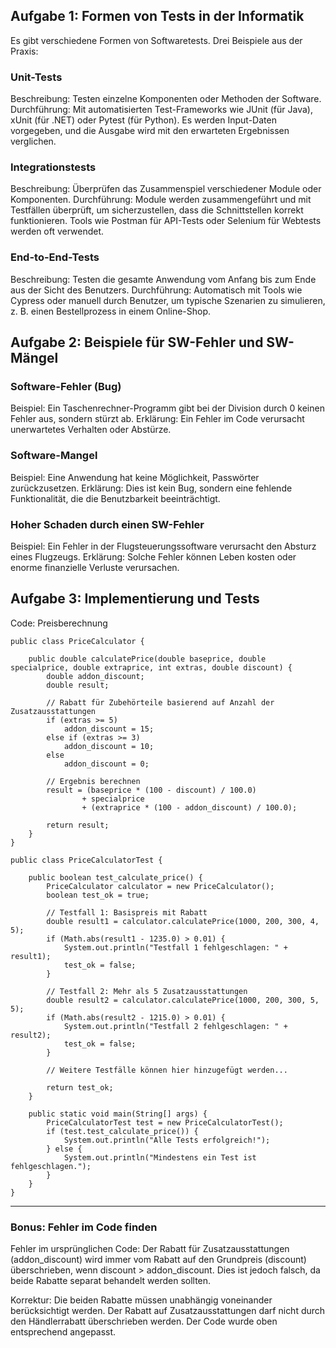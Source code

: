 ## Aufgabe 1: Formen von Tests in der Informatik

Es gibt verschiedene Formen von Softwaretests. Drei Beispiele aus der Praxis:

### Unit-Tests

Beschreibung: Testen einzelne Komponenten oder Methoden der Software.
Durchführung: Mit automatisierten Test-Frameworks wie JUnit (für Java), xUnit (für .NET) oder Pytest (für Python). Es werden Input-Daten vorgegeben, und die Ausgabe wird mit den erwarteten Ergebnissen verglichen.

### Integrationstests

Beschreibung: Überprüfen das Zusammenspiel verschiedener Module oder Komponenten.
Durchführung: Module werden zusammengeführt und mit Testfällen überprüft, um sicherzustellen, dass die Schnittstellen korrekt funktionieren. Tools wie Postman für API-Tests oder Selenium für Webtests werden oft verwendet.

### End-to-End-Tests

Beschreibung: Testen die gesamte Anwendung vom Anfang bis zum Ende aus der Sicht des Benutzers.
Durchführung: Automatisch mit Tools wie Cypress oder manuell durch Benutzer, um typische Szenarien zu simulieren, z. B. einen Bestellprozess in einem Online-Shop.

## Aufgabe 2: Beispiele für SW-Fehler und SW-Mängel

### Software-Fehler (Bug)

Beispiel: Ein Taschenrechner-Programm gibt bei der Division durch 0 keinen Fehler aus, sondern stürzt ab.
Erklärung: Ein Fehler im Code verursacht unerwartetes Verhalten oder Abstürze.

### Software-Mangel

Beispiel: Eine Anwendung hat keine Möglichkeit, Passwörter zurückzusetzen.
Erklärung: Dies ist kein Bug, sondern eine fehlende Funktionalität, die die Benutzbarkeit beeinträchtigt.

### Hoher Schaden durch einen SW-Fehler

Beispiel: Ein Fehler in der Flugsteuerungssoftware verursacht den Absturz eines Flugzeugs.
Erklärung: Solche Fehler können Leben kosten oder enorme finanzielle Verluste verursachen.

## Aufgabe 3: Implementierung und Tests

Code: Preisberechnung

```
public class PriceCalculator {

    public double calculatePrice(double baseprice, double specialprice, double extraprice, int extras, double discount) {
        double addon_discount;
        double result;

        // Rabatt für Zubehörteile basierend auf Anzahl der Zusatzausstattungen
        if (extras >= 5)
            addon_discount = 15;
        else if (extras >= 3)
            addon_discount = 10;
        else
            addon_discount = 0;

        // Ergebnis berechnen
        result = (baseprice * (100 - discount) / 100.0)
                + specialprice
                + (extraprice * (100 - addon_discount) / 100.0);

        return result;
    }
}
```

```
public class PriceCalculatorTest {

    public boolean test_calculate_price() {
        PriceCalculator calculator = new PriceCalculator();
        boolean test_ok = true;

        // Testfall 1: Basispreis mit Rabatt
        double result1 = calculator.calculatePrice(1000, 200, 300, 4, 5);
        if (Math.abs(result1 - 1235.0) > 0.01) {
            System.out.println("Testfall 1 fehlgeschlagen: " + result1);
            test_ok = false;
        }

        // Testfall 2: Mehr als 5 Zusatzausstattungen
        double result2 = calculator.calculatePrice(1000, 200, 300, 5, 5);
        if (Math.abs(result2 - 1215.0) > 0.01) {
            System.out.println("Testfall 2 fehlgeschlagen: " + result2);
            test_ok = false;
        }

        // Weitere Testfälle können hier hinzugefügt werden...

        return test_ok;
    }

    public static void main(String[] args) {
        PriceCalculatorTest test = new PriceCalculatorTest();
        if (test.test_calculate_price()) {
            System.out.println("Alle Tests erfolgreich!");
        } else {
            System.out.println("Mindestens ein Test ist fehlgeschlagen.");
        }
    }
}
```

---

### Bonus: Fehler im Code finden

Fehler im ursprünglichen Code:
Der Rabatt für Zusatzausstattungen (addon_discount) wird immer vom Rabatt auf den Grundpreis (discount) überschrieben, wenn discount > addon_discount. Dies ist jedoch falsch, da beide Rabatte separat behandelt werden sollten.

Korrektur:
Die beiden Rabatte müssen unabhängig voneinander berücksichtigt werden. Der Rabatt auf Zusatzausstattungen darf nicht durch den Händlerrabatt überschrieben werden. Der Code wurde oben entsprechend angepasst.
